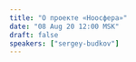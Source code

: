 ```yaml
---
title: "О проекте «Ноосфера»"
date: "08 Aug 20 12:00 MSK"
draft: false
speakers: ["sergey-budkov"]
---
```


